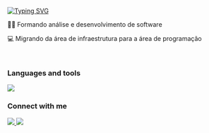 

 [![Typing SVG](https://readme-typing-svg.herokuapp.com?font=Fira+Code&pause=1000&width=435&lines=Oi!+Meu+Nome+é+Lucas+%F0%9F%96%96)](https://git.io/typing-svg)


 <p>🧑‍🎓 Formando análise e desenvolvimento de software </p>
 <p>💻 Migrando da área de infraestrutura para a área de programação </p>
 
</div>

<br>
<div>
  <h3 >Languages and tools </h3>
  <a href="https://skillicons.dev"> <img src="https://skillicons.dev/icons?i=html,css,js,nodejs,react,ts,git,github,mysql,postgres,postman,linux"/></a>
</div>

<div>
 <h3 > Connect with me </h3>
  <a href="https://www.linkedin.com/in/lucas-vicente-564244174/" tang="_blank"> <img src = "https://img.shields.io/badge/LinkedIn-0077B5?style=for-the-badge&logo=linkedin&logoColor=white" tang="_blank" > </img>  </a>
   <a href="" tang="_blank"> <img src = "https://img.shields.io/badge/Portifolio-0077B5?style=for-the-badge&logo=&logoColor=white" tang="_blank" </img>  </a>
 </div>
